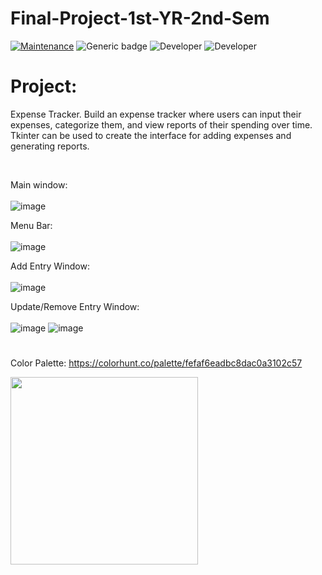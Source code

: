 # Final-Project-1st-YR-2nd-Sem
[![Maintenance](https://img.shields.io/badge/Maintained%3F-Yes-green.svg)](https://GitHub.com/Naereen/StrapDown.js/graphs/commit-activity)
![Generic badge](https://img.shields.io/badge/Development%3f-Ongoing-green.svg)
![Developer](https://img.shields.io/badge/Developer-ChristianJude23-blue)
![Developer](https://img.shields.io/badge/Developer-owenlim225-blue)

# Project:
Expense Tracker. Build an expense tracker where users can input their expenses, categorize
them, and view reports of their spending over time. Tkinter can be used to create the interface for adding expenses and generating reports.

<br>

Main window: <br><br>
![image](https://github.com/ChristianJude23/Final-Project-1st-YR-2nd-Sem/assets/152279955/b8e7f6ac-4c4a-4d3b-a1de-91d50678ffc0)

Menu Bar: <br><br>
![image](https://github.com/ChristianJude23/Final-Project-1st-YR-2nd-Sem/assets/152279955/f9e5f1a2-4ea6-4e74-a422-00ce9de0ccd0)

Add Entry Window: <br><br>
![image](https://github.com/ChristianJude23/Final-Project-1st-YR-2nd-Sem/assets/152279955/03597335-9eff-495b-bacc-3f6bdc268106)

Update/Remove Entry Window: <br><br>
![image](https://github.com/ChristianJude23/Final-Project-1st-YR-2nd-Sem/assets/152279955/9c98cb92-d764-4eb6-9e96-1dc2d9d8e81e)
![image](https://github.com/ChristianJude23/Final-Project-1st-YR-2nd-Sem/assets/152279955/b7a82464-2b9a-4819-831b-8a0abe0281fc)




#

Color Palette:
https://colorhunt.co/palette/fefaf6eadbc8dac0a3102c57

<img src="https://github.com/SAWARATSUKI/ServiceLogos/blob/main/Python/Python.png" alt="" width=300>
